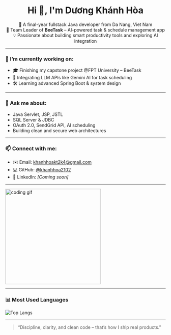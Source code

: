 <h1 align="center">Hi 👋, I'm Dương Khánh Hòa</h1>

<p align="center">
🌟 A final-year fullstack Java developer from Da Nang, Viet Nam  
<br>
🚀 Team Leader of <strong>BeeTask</strong> – AI-powered task & schedule management app  
<br>
💡 Passionate about building smart productivity tools and exploring AI integration  
</p>

---

### 🔭 I’m currently working on:
- 🎓 Finishing my capstone project @FPT University – BeeTask  
- 🧠 Integrating LLM APIs like Gemini AI for task scheduling  
- 🛠 Learning advanced Spring Boot & system design  

---

### 💬 Ask me about:
- Java Servlet, JSP, JSTL  
- SQL Server & JDBC  
- OAuth 2.0, SendGrid API, AI scheduling  
- Building clean and secure web architectures  

---

### 📫 Connect with me:
- ✉️ Email: khanhhoakt2k4@gmail.com  
- 💻 GitHub: [@khanhhoa2102](https://github.com/khanhhoa2102)  
- 🔗 LinkedIn: *[Coming soon]*

---

<img align="center" src="https://media.giphy.com/media/qgQUggAC3Pfv687qPC/giphy.gif" width="300" alt="coding gif"/>

---

### 📊 Most Used Languages  
![Top Langs](https://github-readme-stats.vercel.app/api/top-langs/?username=khanhhoa2102&layout=compact&theme=default)

---

> “Discipline, clarity, and clean code – that’s how I ship real products.”
